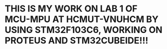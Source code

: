 <h1>THIS IS MY WORK ON LAB 1 OF MCU-MPU AT HCMUT-VNUHCM BY USING STM32F103C6, WORKING ON PROTEUS AND STM32CUBEIDE!!!</h1>
